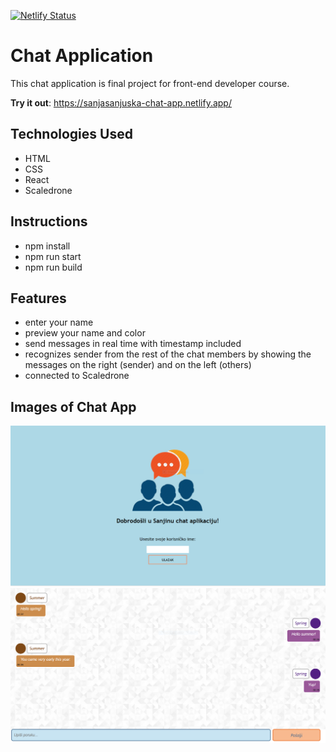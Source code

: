 [![Netlify Status](https://api.netlify.com/api/v1/badges/5c3b30d1-eac1-42a6-af9e-2d7109612c17/deploy-status)](https://app.netlify.com/sites/sanjasanjuska-chat-app/deploys)

# Chat Application
This chat application is final project for front-end developer course.

**Try it out**: https://sanjasanjuska-chat-app.netlify.app/

## Technologies Used
- HTML
- CSS
- React
- Scaledrone

## Instructions
- npm install
- npm run start
- npm run build

## Features
- enter your name
- preview your name and color
- send messages in real time with timestamp included
- recognizes sender from the rest of the chat members by showing the messages on the right (sender) and on the left (others)
- connected to Scaledrone

## Images of Chat App
![welcome page](./src/images/welcome.PNG)
![chat page](./src/images/chat.PNG)